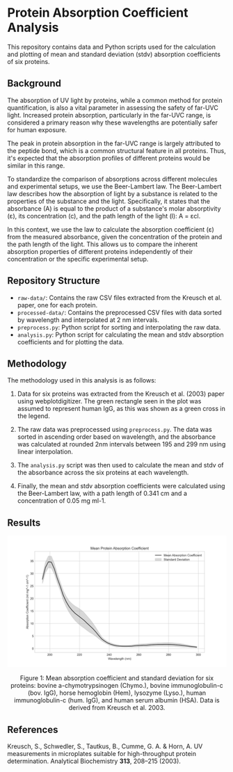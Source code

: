 # Protein Absorption Coefficient Analysis

This repository contains data and Python scripts used for the calculation and plotting of mean and standard deviation (stdv) absorption coefficients of six proteins.

## Background

The absorption of UV light by proteins, while a common method for protein quantification, is also a vital parameter in assessing the safety of far-UVC light. Increased protein absorption, particularly in the far-UVC range, is considered a primary reason why these wavelengths are potentially safer for human exposure.

The peak in protein absorption in the far-UVC range is largely attributed to the peptide bond, which is a common structural feature in all proteins. Thus, it's expected that the absorption profiles of different proteins would be similar in this range.

To standardize the comparison of absorptions across different molecules and experimental setups, we use the Beer-Lambert law. The Beer-Lambert law describes how the absorption of light by a substance is related to the properties of the substance and the light. Specifically, it states that the absorbance (A) is equal to the product of a substance's molar absorptivity (ε), its concentration (c), and the path length of the light (l): A = εcl.

In this context, we use the law to calculate the absorption coefficient (ε) from the measured absorbance, given the concentration of the protein and the path length of the light. This allows us to compare the inherent absorption properties of different proteins independently of their concentration or the specific experimental setup.

## Repository Structure

* `raw-data/`: Contains the raw CSV files extracted from the Kreusch et al. paper, one for each protein.
* `processed-data/`: Contains the preprocessed CSV files with data sorted by wavelength and interpolated at 2 nm intervals.
* `preprocess.py`: Python script for sorting and interpolating the raw data.
* `analysis.py`: Python script for calculating the mean and stdv absorption coefficients and for plotting the data.

## Methodology

The methodology used in this analysis is as follows:

1. Data for six proteins was extracted from the Kreusch et al. (2003) paper using webplotdigitizer. The green rectangle seen in the plot was assumed to represent human IgG, as this was shown as a green cross in the legend.

2. The raw data was preprocessed using `preprocess.py`. The data was sorted in ascending order based on wavelength, and the absorbance was calculated at rounded 2nm intervals between 195 and 299 nm using linear interpolation.

3. The `analysis.py` script was then used to calculate the mean and stdv of the absorbance across the six proteins at each wavelength.

4. Finally, the mean and stdv absorption coefficients were calculated using the Beer-Lambert law, with a path length of 0.341 cm and a concentration of 0.05 mg ml-1.

## Results

![Mean and Standard Deviation of Absorption Coefficient](absorption-coefficient.png)

<p align="center">
Figure 1: Mean absorption coefficient and standard deviation for six proteins: bovine a-chymotrypsinogen (Chymo.), bovine immunoglobulin-c (bov. IgG), horse hemoglobin (Hem), lysozyme (Lyso.), human immunoglobulin-c (hum. IgG), and human serum albumin (HSA). Data is derived from Kreusch et al. 2003.
</p>

## References

Kreusch, S., Schwedler, S., Tautkus, B., Cumme, G. A. & Horn, A. UV measurements in microplates suitable for high-throughput protein determination. Analytical Biochemistry **313**, 208–215 (2003).


